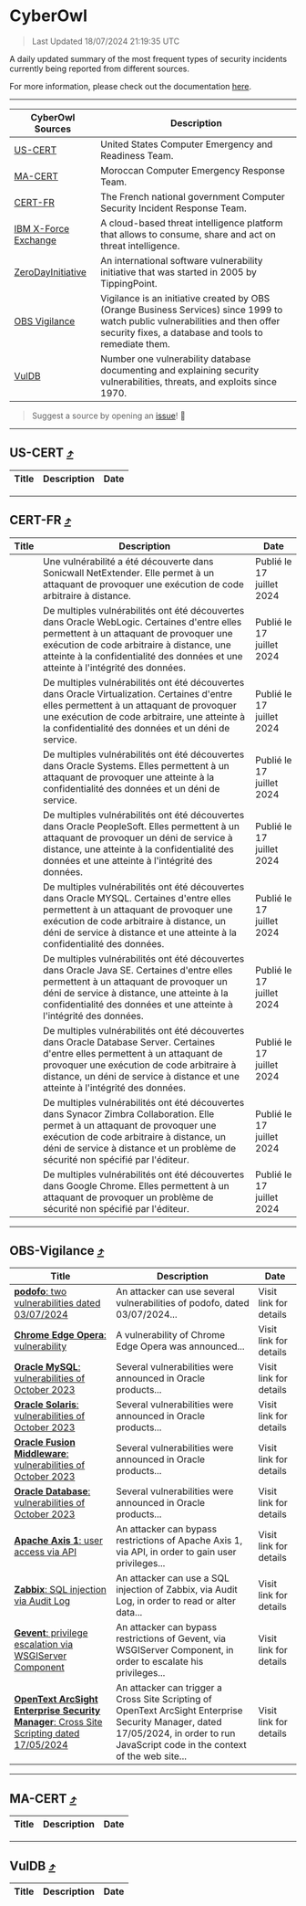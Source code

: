 
 <div id='top'></div>

# CyberOwl

 > Last Updated 18/07/2024 21:19:35 UTC
 
 A daily updated summary of the most frequent types of security incidents currently being reported from different sources.
 
 For more information, please check out the documentation [here](./docs/README.md).
 
 ---
 |CyberOwl Sources|Description|
 |---|---|
 |[US-CERT](#us-cert-arrow_heading_up)|United States Computer Emergency and Readiness Team.|
 |[MA-CERT](#ma-cert-arrow_heading_up)|Moroccan Computer Emergency Response Team.|
 |[CERT-FR](#cert-fr-arrow_heading_up)|The French national government Computer Security Incident Response Team.|
 |[IBM X-Force Exchange](#ibmcloud-arrow_heading_up)|A cloud-based threat intelligence platform that allows to consume, share and act on threat intelligence.|
 |[ZeroDayInitiative](#zerodayinitiative-arrow_heading_up)|An international software vulnerability initiative that was started in 2005 by TippingPoint.|
 |[OBS Vigilance](#obs-vigilance-arrow_heading_up)|Vigilance is an initiative created by OBS (Orange Business Services) since 1999 to watch public vulnerabilities and then offer security fixes, a database and tools to remediate them.|
 |[VulDB](#vuldb-arrow_heading_up)|Number one vulnerability database documenting and explaining security vulnerabilities, threats, and exploits since 1970.|
 
 > Suggest a source by opening an [issue](https://github.com/karimhabush/cyberowl/issues)! :raised_hands:
 ---

## US-CERT [:arrow_heading_up:](#cyberowl)

 |Title|Description|Date|
 |---|---|---|
 
 ---

## CERT-FR [:arrow_heading_up:](#cyberowl)

 |Title|Description|Date|
 |---|---|---|
 |[](https://www.cert.ssi.gouv.fr/avis/CERTFR-2024-AVI-0600/)|Une vulnérabilité a été découverte dans Sonicwall NetExtender. Elle permet à un attaquant de provoquer une exécution de code arbitraire à distance.|Publié le 17 juillet 2024|
 |[](https://www.cert.ssi.gouv.fr/avis/CERTFR-2024-AVI-0599/)|De multiples vulnérabilités ont été découvertes dans Oracle WebLogic. Certaines d'entre elles permettent à un attaquant de provoquer une exécution de code arbitraire à distance, une atteinte à la confidentialité des données et une atteinte à l'intégrité des données.|Publié le 17 juillet 2024|
 |[](https://www.cert.ssi.gouv.fr/avis/CERTFR-2024-AVI-0598/)|De multiples vulnérabilités ont été découvertes dans Oracle Virtualization. Certaines d'entre elles permettent à un attaquant de provoquer une exécution de code arbitraire, une atteinte à la confidentialité des données et un déni de service.|Publié le 17 juillet 2024|
 |[](https://www.cert.ssi.gouv.fr/avis/CERTFR-2024-AVI-0597/)|De multiples vulnérabilités ont été découvertes dans Oracle Systems. Elles permettent à un attaquant de provoquer une atteinte à la confidentialité des données et un déni de service.|Publié le 17 juillet 2024|
 |[](https://www.cert.ssi.gouv.fr/avis/CERTFR-2024-AVI-0596/)|De multiples vulnérabilités ont été découvertes dans Oracle PeopleSoft. Elles permettent à un attaquant de provoquer un déni de service à distance, une atteinte à la confidentialité des données et une atteinte à l'intégrité des données.|Publié le 17 juillet 2024|
 |[](https://www.cert.ssi.gouv.fr/avis/CERTFR-2024-AVI-0595/)|De multiples vulnérabilités ont été découvertes dans Oracle MYSQL. Certaines d'entre elles permettent à un attaquant de provoquer une exécution de code arbitraire à distance, un déni de service à distance et une atteinte à la confidentialité des données.|Publié le 17 juillet 2024|
 |[](https://www.cert.ssi.gouv.fr/avis/CERTFR-2024-AVI-0594/)|De multiples vulnérabilités ont été découvertes dans Oracle Java SE. Certaines d'entre elles permettent à un attaquant de provoquer un déni de service à distance, une atteinte à la confidentialité des données et une atteinte à l'intégrité des données.|Publié le 17 juillet 2024|
 |[](https://www.cert.ssi.gouv.fr/avis/CERTFR-2024-AVI-0593/)|De multiples vulnérabilités ont été découvertes dans Oracle Database Server. Certaines d'entre elles permettent à un attaquant de provoquer une exécution de code arbitraire à distance, un déni de service à distance et une atteinte à l'intégrité des données.|Publié le 17 juillet 2024|
 |[](https://www.cert.ssi.gouv.fr/avis/CERTFR-2024-AVI-0592/)|De multiples vulnérabilités ont été découvertes dans Synacor Zimbra Collaboration. Elle permet à un attaquant de provoquer une exécution de code arbitraire à distance, un déni de service à distance et un problème de sécurité non spécifié par l'éditeur.|Publié le 17 juillet 2024|
 |[](https://www.cert.ssi.gouv.fr/avis/CERTFR-2024-AVI-0591/)|De multiples vulnérabilités ont été découvertes dans Google Chrome. Elles permettent à un attaquant de provoquer un problème de sécurité non spécifié par l'éditeur.|Publié le 17 juillet 2024|
 
 ---

## OBS-Vigilance [:arrow_heading_up:](#cyberowl)

 |Title|Description|Date|
 |---|---|---|
 |[<a href="https://vigilance.fr/vulnerability/podofo-two-vulnerabilities-dated-03-07-2024-44656" class="noirorange"><b>podofo</b>: two vulnerabilities dated 03/07/2024</a>](https://vigilance.fr/vulnerability/podofo-two-vulnerabilities-dated-03-07-2024-44656)|An attacker can use several vulnerabilities of podofo, dated 03/07/2024...|Visit link for details|
 |[<a href="https://vigilance.fr/vulnerability/Chrome-Edge-Opera-vulnerability-42655" class="noirorange"><b>Chrome  Edge  Opera</b>: vulnerability</a>](https://vigilance.fr/vulnerability/Chrome-Edge-Opera-vulnerability-42655)|A vulnerability of Chrome  Edge  Opera was announced...|Visit link for details|
 |[<a href="https://vigilance.fr/vulnerability/Oracle-MySQL-vulnerabilities-of-October-2023-42653" class="noirorange"><b>Oracle MySQL</b>: vulnerabilities of October 2023</a>](https://vigilance.fr/vulnerability/Oracle-MySQL-vulnerabilities-of-October-2023-42653)|Several vulnerabilities were announced in Oracle products...|Visit link for details|
 |[<a href="https://vigilance.fr/vulnerability/Oracle-Solaris-vulnerabilities-of-October-2023-42651" class="noirorange"><b>Oracle Solaris</b>: vulnerabilities of October 2023</a>](https://vigilance.fr/vulnerability/Oracle-Solaris-vulnerabilities-of-October-2023-42651)|Several vulnerabilities were announced in Oracle products...|Visit link for details|
 |[<a href="https://vigilance.fr/vulnerability/Oracle-Fusion-Middleware-vulnerabilities-of-October-2023-42650" class="noirorange"><b>Oracle Fusion Middleware</b>: vulnerabilities of October 2023</a>](https://vigilance.fr/vulnerability/Oracle-Fusion-Middleware-vulnerabilities-of-October-2023-42650)|Several vulnerabilities were announced in Oracle products...|Visit link for details|
 |[<a href="https://vigilance.fr/vulnerability/Oracle-Database-vulnerabilities-of-October-2023-42645" class="noirorange"><b>Oracle Database</b>: vulnerabilities of October 2023</a>](https://vigilance.fr/vulnerability/Oracle-Database-vulnerabilities-of-October-2023-42645)|Several vulnerabilities were announced in Oracle products...|Visit link for details|
 |[<a href="https://vigilance.fr/vulnerability/Apache-Axis-1-user-access-via-API-42642" class="noirorange"><b>Apache Axis 1</b>: user access via API</a>](https://vigilance.fr/vulnerability/Apache-Axis-1-user-access-via-API-42642)|An attacker can bypass restrictions of Apache Axis 1, via API, in order to gain user privileges...|Visit link for details|
 |[<a href="https://vigilance.fr/vulnerability/Zabbix-SQL-injection-via-Audit-Log-44338" class="noirorange"><b>Zabbix</b>: SQL injection via Audit Log</a>](https://vigilance.fr/vulnerability/Zabbix-SQL-injection-via-Audit-Log-44338)|An attacker can use a SQL injection of Zabbix, via Audit Log, in order to read or alter data...|Visit link for details|
 |[<a href="https://vigilance.fr/vulnerability/Gevent-privilege-escalation-via-WSGIServer-Component-42641" class="noirorange"><b>Gevent</b>: privilege escalation via WSGIServer Component</a>](https://vigilance.fr/vulnerability/Gevent-privilege-escalation-via-WSGIServer-Component-42641)|An attacker can bypass restrictions of Gevent, via WSGIServer Component, in order to escalate his privileges...|Visit link for details|
 |[<a href="https://vigilance.fr/vulnerability/OpenText-ArcSight-Enterprise-Security-Manager-Cross-Site-Scripting-dated-17-05-2024-44337" class="noirorange"><b>OpenText ArcSight Enterprise Security Manager</b>: Cross Site Scripting dated 17/05/2024</a>](https://vigilance.fr/vulnerability/OpenText-ArcSight-Enterprise-Security-Manager-Cross-Site-Scripting-dated-17-05-2024-44337)|An attacker can trigger a Cross Site Scripting of OpenText ArcSight Enterprise Security Manager, dated 17/05/2024, in order to run JavaScript code in the context of the web site...|Visit link for details|
 
 ---

## MA-CERT [:arrow_heading_up:](#cyberowl)

 |Title|Description|Date|
 |---|---|---|
 
 ---

## VulDB [:arrow_heading_up:](#cyberowl)

 |Title|Description|Date|
 |---|---|---|
 